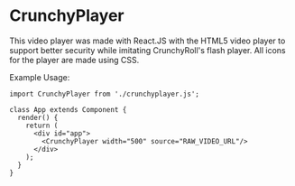# CrunchyPlayer
This video player was made with React.JS with the HTML5 video player to support better security while imitating CrunchyRoll's flash player. All icons for the player are made using CSS.


Example Usage:
```
import CrunchyPlayer from './crunchyplayer.js';

class App extends Component {
  render() {
    return (
      <div id="app">
        <CrunchyPlayer width="500" source="RAW_VIDEO_URL"/>
      </div>
    );
  }
}
```
